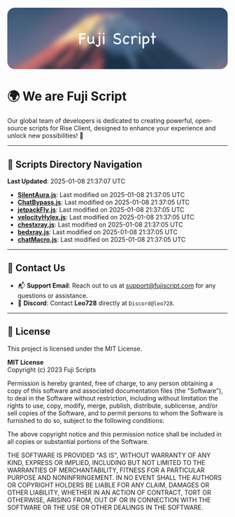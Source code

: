 ![Banner](.github/b.webp)

# 🌍 **We are Fuji Script**

Our global team of developers is dedicated to creating powerful, open-source scripts for Rise Client, designed to enhance your experience and unlock new possibilities! 🌟

---
<!-- SCRIPTS_NAVIGATION_START -->
## 📂 **Scripts Directory Navigation**

**Last Updated**: 2025-01-08 21:37:07 UTC

- **[SilentAura.js](scripts/SilentAura.js)**: Last modified on 2025-01-08 21:37:05 UTC
- **[ChatBypass.js](scripts/ChatBypass.js)**: Last modified on 2025-01-08 21:37:05 UTC
- **[jetpackFly.js](scripts/jetpackFly.js)**: Last modified on 2025-01-08 21:37:05 UTC
- **[velocityHylex.js](scripts/velocityHylex.js)**: Last modified on 2025-01-08 21:37:05 UTC
- **[chestxray.js](scripts/chestxray.js)**: Last modified on 2025-01-08 21:37:05 UTC
- **[bedxray.js](scripts/bedxray.js)**: Last modified on 2025-01-08 21:37:05 UTC
- **[chatMacro.js](scripts/chatMacro.js)**: Last modified on 2025-01-08 21:37:05 UTC

<!-- SCRIPTS_NAVIGATION_END -->

---

## 💬 **Contact Us**  
- 📬 **Support Email**: Reach out to us at [support@fujiscript.com](mailto:support@fujiscript.com) for any questions or assistance.  
- 💬 **Discord**: Contact **Leo728** directly at `Discord@leo728`.

---

## 📜 **License**

This project is licensed under the MIT License.  

**MIT License**  
Copyright (c) 2023 Fuji Scripts  

Permission is hereby granted, free of charge, to any person obtaining a copy of this software and associated documentation files (the "Software"), to deal in the Software without restriction, including without limitation the rights to use, copy, modify, merge, publish, distribute, sublicense, and/or sell copies of the Software, and to permit persons to whom the Software is furnished to do so, subject to the following conditions:  

The above copyright notice and this permission notice shall be included in all copies or substantial portions of the Software.  

THE SOFTWARE IS PROVIDED "AS IS", WITHOUT WARRANTY OF ANY KIND, EXPRESS OR IMPLIED, INCLUDING BUT NOT LIMITED TO THE WARRANTIES OF MERCHANTABILITY, FITNESS FOR A PARTICULAR PURPOSE AND NONINFRINGEMENT. IN NO EVENT SHALL THE AUTHORS OR COPYRIGHT HOLDERS BE LIABLE FOR ANY CLAIM, DAMAGES OR OTHER LIABILITY, WHETHER IN AN ACTION OF CONTRACT, TORT OR OTHERWISE, ARISING FROM, OUT OF OR IN CONNECTION WITH THE SOFTWARE OR THE USE OR OTHER DEALINGS IN THE SOFTWARE.  
